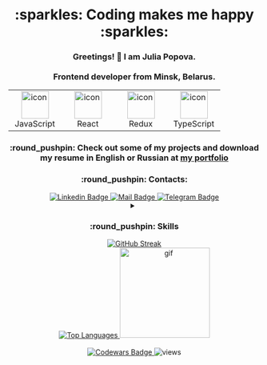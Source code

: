 <div align="center">
<h1>:sparkles: Coding makes me happy :sparkles:</h1> 
      <h3>Greetings! 👋 I am Julia Popova.<br/>
            <br/>Frontend developer from Minsk, Belarus.</h2>

<table align="center">
     <tbody>
         <tr>
     <td align="center" width="90">
      <a target="_blank" rel="noopener noreferrer nofollow" href="https://techstack-generator.vercel.app/js-icon.svg">
          <img src="https://techstack-generator.vercel.app/js-icon.svg" alt="icon" width="55" height="55" data-canonical-src="https://techstack-generator.vercel.app/ts-icon.svg" style="max-width: 100%;"></a>
      <br>JavaScript
    </td>    
    <td align="center" width="90">
      <a target="_blank" rel="noopener noreferrer nofollow" href="https://camo.githubusercontent.com/48a026f4399514afed27e76efb9f48e139a0ba4b613d933a8c7a094dc1da475c/68747470733a2f2f74656368737461636b2d67656e657261746f722e76657263656c2e6170702f72656163742d69636f6e2e737667"> 
           <img src="https://camo.githubusercontent.com/48a026f4399514afed27e76efb9f48e139a0ba4b613d933a8c7a094dc1da475c/68747470733a2f2f74656368737461636b2d67656e657261746f722e76657263656c2e6170702f72656163742d69636f6e2e737667" alt="icon" width="55" height="55" data-canonical-src="https://techstack-generator.vercel.app/react-icon.svg" style="max-width: 100%;"></a>
      <br>React
    </td>
    <td align="center" width="90">
      <a target="_blank" rel="noopener noreferrer nofollow" href="https://camo.githubusercontent.com/f11e1481e5e3499035c7d93b1c29b4ae58c79a188807c27fefb457ffd3ff8963/68747470733a2f2f74656368737461636b2d67656e657261746f722e76657263656c2e6170702f72656475782d69636f6e2e737667">
           <img src="https://camo.githubusercontent.com/f11e1481e5e3499035c7d93b1c29b4ae58c79a188807c27fefb457ffd3ff8963/68747470733a2f2f74656368737461636b2d67656e657261746f722e76657263656c2e6170702f72656475782d69636f6e2e737667" alt="icon" width="55" height="55" data-canonical-src="https://techstack-generator.vercel.app/redux-icon.svg" style="max-width: 100%;"></a>
      <br>Redux
    </td>
    <td align="center" width="90">
      <a target="_blank" rel="noopener noreferrer nofollow" href="https://camo.githubusercontent.com/b8dc7de058b6dca715cef009bc63e74b49f0747d6252cff3da6e7289bf8774d1/68747470733a2f2f74656368737461636b2d67656e657261746f722e76657263656c2e6170702f74732d69636f6e2e737667"><img src="https://camo.githubusercontent.com/b8dc7de058b6dca715cef009bc63e74b49f0747d6252cff3da6e7289bf8774d1/68747470733a2f2f74656368737461636b2d67656e657261746f722e76657263656c2e6170702f74732d69636f6e2e737667" alt="icon" width="55" height="55" data-canonical-src="https://techstack-generator.vercel.app/ts-icon.svg" style="max-width: 100%;"></a>
      <br>TypeScript
    </td>       
         </tr>
     </tbody>
    </table>
     <h3 style="vertical-align: middle;"> :round_pushpin: Check out some of my projects and download my resume in English or Russian at <a href="https://veluat.github.io/portfolio" target="_blank">my portfolio</a></h3>
<h3> :round_pushpin: Contacts: </h3>
<a href="https://www.linkedin.com/in/julia-popova-developer/" target="_blank">
    <img src="https://img.shields.io/badge/linkedin-%230077B5.svg?style=for-the-badge&logo=linkedin&logoColor=white"  alt="Linkedin Badge" style="max-width: 100%;">
  </a>
    <a href="mailto:j.popova.dev@gmail.com">
   <img src="https://img.shields.io/badge/Gmail-D14836?style=for-the-badge&logo=gmail&logoColor=white" alt="Mail Badge" style="max-width: 100%;">
   </a>
    <a href="https://t.me/veluat" target="_blank">
  <img src="https://img.shields.io/badge/Telegram-2CA5E0?style=for-the-badge&logo=telegram&logoColor=white" alt="Telegram Badge" style="max-width: 100%;">
</a>  
    <details>
  <summary><h3> :round_pushpin: Skills</h3></summary>
<img src="https://img.shields.io/badge/javascript-%23F7DF1E.svg?style=for-the-badge&logo=javascript&logoColor=%23323330" alt="JavaScript Badge">
<img src="https://img.shields.io/badge/typescript-%23007ACC.svg?style=for-the-badge&logo=typescript&logoColor=white" alt="TypeScript Badge">
<img src="https://img.shields.io/badge/react-%2320232a.svg?style=for-the-badge&logo=react&logoColor=%2361DAFB" alt="React Badge">
<img src="https://img.shields.io/badge/React_Router-CA4245?style=for-the-badge&logo=react-router&logoColor=white" alt="React Router Badge">
<img src="https://img.shields.io/badge/React_Query-FF4154?style=for-the-badge&logo=ReactQuery&logoColor=white" alt="React Query Badge">
<img src="https://img.shields.io/badge/redux-%23593d88.svg?style=for-the-badge&logo=redux&logoColor=white" alt="Redux Badge">
<img src="https://img.shields.io/badge/redux_toolkit-%23593d88.svg?style=for-the-badge&logo=redux&logoColor=white" alt="Redux Toolkit Badge">
<img src="https://img.shields.io/badge/Redux%20saga-%23593d88?style=for-the-badge&logo=redux%20saga&logoColor=white" alt="Redux Saga Badge">
<img src="https://img.shields.io/badge/React%20Hook%20Form-%23EC5990.svg?style=for-the-badge&logo=reacthookform&logoColor=white" alt="React Hook Form Badge">
<img src="https://img.shields.io/badge/Formik/Yup-black?style=for-the-badge&amp;logo=formik&amp;logoColor=white" alt="Formik Badge">
<img src="https://img.shields.io/badge/node.js-6DA55F?style=for-the-badge&logo=node.js&logoColor=white" alt="Node.js Badge">
<img src="https://img.shields.io/badge/Axios-5A29E4.svg?style=for-the-badge&amp;logo=Axios&amp;logoColor=white" alt="Axios Badge">
<img src="https://img.shields.io/badge/Postman-FF6C37?style=for-the-badge&logo=Postman&logoColor=white" alt="Postman Badge">
<img src="https://img.shields.io/badge/-Swagger-%23Clojure?style=for-the-badge&logo=swagger&logoColor=white" alt="Swagger Badge">
<img src="https://img.shields.io/badge/-jest-%23C21325?style=for-the-badge&logo=jest&logoColor=white" alt="Jest Badge">
<img src="https://img.shields.io/badge/-Storybook-FF4785?style=for-the-badge&logo=storybook&logoColor=white" alt="Storybook Badge">
<img src="https://img.shields.io/badge/prettier-1A2C34?style=for-the-badge&amp;logo=prettier&amp;logoColor=F7BA3E" alt="Prettier Badge">
<img src="https://img.shields.io/badge/eslint-3A33D1?style=for-the-badge&logo=eslint&logoColor=white" alt="ESLint Badge">
<img src="https://img.shields.io/badge/git-%23F05033.svg?style=for-the-badge&logo=git&logoColor=white" alt="Git">
<img src="https://img.shields.io/badge/Lodash-3492FF?style=for-the-badge&logo=lodash&logoColor=white"" alt="Lodash Badge">
<img src="https://img.shields.io/badge/figma-%23F24E1E.svg?style=for-the-badge&logo=figma&logoColor=white" alt="Figma">
          <img src="https://img.shields.io/badge/Canva-%2300C4CC.svg?&style=for-the-badge&logo=Canva&logoColor=white" alt="Canva">
<img src="https://img.shields.io/badge/jquery-%230769AD.svg?style=for-the-badge&logo=jquery&logoColor=white" alt="JQuery">
<img src="https://img.shields.io/badge/html5-%23E34F26.svg?style=for-the-badge&logo=html5&logoColor=white" alt="HTML5 Badge">
<img src="https://img.shields.io/badge/css3-%231572B6.svg?style=for-the-badge&logo=css3&logoColor=white" alt="CSS3 Badge">
<img src="https://img.shields.io/badge/SASS-hotpink.svg?style=for-the-badge&logo=SASS&logoColor=white" alt="SASS Badge">
<img src="https://img.shields.io/badge/styled--components-DB7093?style=for-the-badge&logo=styled-components&logoColor=white" alt="Styled Components Badge">
          <img src="https://img.shields.io/badge/radix%20ui-161618.svg?style=for-the-badge&logo=radix-ui&logoColor=white" alt="Radix UI Badge">
<img src="https://img.shields.io/badge/Material%20UI-007FFF?style=for-the-badge&logo=mui&logoColor=white" alt="MUI Badge">
<img src="https://img.shields.io/badge/Bootstrap-563D7C?style=for-the-badge&logo=bootstrap&logoColor=white" alt="Bootstrap Badge">
<img src="https://img.shields.io/badge/Ant%20Design-1890FF?style=for-the-badge&logo=antdesign&logoColor=white" alt="Ant Design Badge">
          <img src="https://img.shields.io/badge/chatGPT-74aa9c?style=for-the-badge&logo=openai&logoColor=white" alt="ChatGPT">
          <img src="https://img.shields.io/badge/Vite-B73BFE?style=for-the-badge&logo=vite&logoColor=FFD62E" alt="Vite">
<img src="https://img.shields.io/badge/yarn-%232C8EBB.svg?style=for-the-badge&logo=yarn&logoColor=white" alt="Yarn">
<img src="https://img.shields.io/badge/pnpm-%234a4a4a.svg?style=for-the-badge&logo=pnpm&logoColor=f69220" alt="PNPM">
<img src="https://img.shields.io/badge/NPM-%23CB3837.svg?style=for-the-badge&logo=npm&logoColor=white" alt="NPM">
<img src="https://img.shields.io/badge/webstorm-143?style=for-the-badge&logo=webstorm&logoColor=white&color=black" alt="WebStorm">
<img src="https://img.shields.io/badge/Visual_Studio_Code-0078D4?style=for-the-badge&logo=visual%20studio%20code&logoColor=white" alt="Visual Studio Code">
<img src="https://img.shields.io/badge/github%20pages-121013?style=for-the-badge&logo=github&logoColor=white alt="Github Page">
<img src="https://img.shields.io/badge/Netlify-00C7B7?style=for-the-badge&logo=netlify&logoColor=white" alt="Netlify">
<img src="https://img.shields.io/badge/vercel-%23000000.svg?style=for-the-badge&logo=vercel&logoColor=white" alt="Vercel">
<img src="https://img.shields.io/badge/heroku-%23430098.svg?style=for-the-badge&logo=heroku&logoColor=white" alt="Heroku">
    </details>
    <a href="https://git.io/streak-stats">
  <img src="https://github-readme-streak-stats.herokuapp.com/?user={veluat}&theme=swift&date_format=j%20M%5B%20Y%5D" alt="GitHub Streak">
</a> <br/>
    <div>
    <a href="https://github.com/veluat/github-readme-stats">
  <img src="https://github-readme-stats.vercel.app/api/top-langs/?username=veluat&layout=compact&theme=swift" alt="Top Languages">
</a>
        <img src="https://github.com/veluat/veluat/blob/main/gif-gif-gif.gif?raw=true" alt="gif" width="180">
    </div>
    <br/>
<a href="https://www.codewars.com/users/veluat" target="_blank">
  <img src="https://www.codewars.com/users/veluat/badges/micro" alt="Codewars Badge">
</a>
    <img src="https://komarev.com/ghpvc/?username=veluat" alt="views">
    </div>





 
